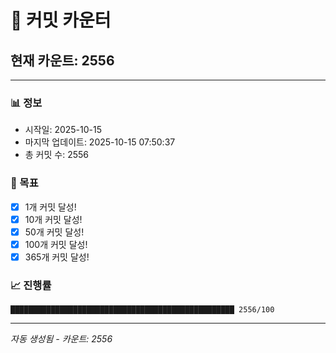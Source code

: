 # 🔢 커밋 카운터

## 현재 카운트: 2556

---

### 📊 정보
- 시작일: 2025-10-15
- 마지막 업데이트: 2025-10-15 07:50:37
- 총 커밋 수: 2556

### 🎯 목표
- [x] 1개 커밋 달성!
- [x] 10개 커밋 달성!
- [x] 50개 커밋 달성!
- [x] 100개 커밋 달성!
- [x] 365개 커밋 달성!

### 📈 진행률
```
██████████████████████████████████████████████████ 2556/100
```

---
*자동 생성됨 - 카운트: 2556*
